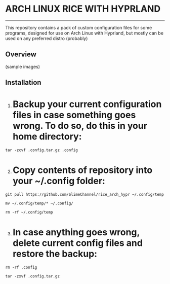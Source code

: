 # ARCH LINUX RICE WITH HYPRLAND

---

This repository contains a pack of custom configuration files for some programs, designed for use on Arch Linux with Hyprland, but mostly can be used on any preferred distro (probably)

## Overview

(sample images)

## Installation

1. # Backup your current configuration files in case something goes wrong. To do so, do this in your home directory:

`tar -zcvf .config.tar.gz .config`

2. # Copy contents of repository into your ~/.config folder:

`git pull https://github.com/SlimeChannel/rice_arch_hypr ~/.config/temp`

`mv ~/.config/temp/* ~/.config/`

`rm -rf ~/.config/temp`

3. # In case anything goes wrong, delete current config files and restore the backup:

`rm -rf .config`

`tar -zxvf .config.tar.gz`
